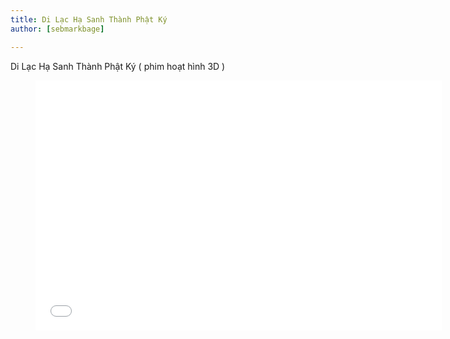 ```yaml
---
title: Di Lạc Hạ Sanh Thành Phật Ký
author: [sebmarkbage]

---
```


Di Lạc Hạ Sanh Thành Phật Ký ( phim hoạt hình 3D )


<figure><iframe width="650" height="400" src="//www.youtube-nocookie.com/embed/eJz9Gd_ednI" frameborder="0" allowfullscreen></iframe></figure>
